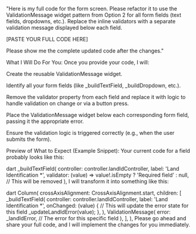 

"Here is my full code for the form screen. Please refactor it to use the ValidationMessage widget pattern from Option 2 for all form fields (text fields, dropdowns, etc.). Replace the inline validators with a separate validation message displayed below each field.

[PASTE YOUR FULL CODE HERE]

Please show me the complete updated code after the changes."

What I Will Do For You:
Once you provide your code, I will:

Create the reusable ValidationMessage widget.

Identify all your form fields (like _buildTextField, _buildDropdown, etc.).

Remove the validator property from each field and replace it with logic to handle validation on change or via a button press.

Place the ValidationMessage widget below each corresponding form field, passing it the appropriate error.

Ensure the validation logic is triggered correctly (e.g., when the user submits the form).

Preview of What to Expect (Example Snippet):
Your current code for a field probably looks like this:

dart
_buildTextField(
  controller: controller.landIdController,
  label: 'Land Identification *',
  validator: (value) => value!.isEmpty ? 'Required field' : null, // This will be removed
),
I will transform it into something like this:

dart
Column(
  crossAxisAlignment: CrossAxisAlignment.start,
  children: [
    _buildTextField(
      controller: controller.landIdController,
      label: 'Land Identification *',
      onChanged: (value) {
        // This will update the error state for this field
        _updateLandIdError(value);
      },
    ),
    ValidationMessage(
      error: _landIdError, // The error for this specific field
    ),
  ],
),
Please go ahead and share your full code, and I will implement the changes for you immediately.